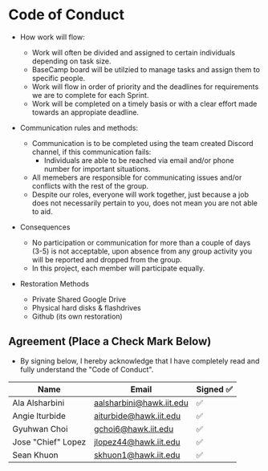 # Code of Conduct
* How work will flow:
    * Work will often be divided and assigned to certain individuals depending on task size. 
    * BaseCamp board will be utilzied to manage tasks and assign them to specific people. 
    * Work will flow in order of priority and the deadlines for requirements we are to complete for each Sprint. 
    * Work will be completed on a timely basis or with a clear effort made towards an appropiate deadline.

* Communication rules and methods:
    * Communication is to be completed using the team created Discord channel, if this communication fails:   
        * Individuals are able to be reached via email and/or phone number for important situations.
    * All memebers are responsible for communicating issues and/or conflicts with the rest of the group.
    * Despite our roles, everyone will work together, just because a job does not necessarily pertain to you, does not mean you are not able to aid.

* Consequences
    * No participation or communication for more than a couple of days (3-5) is not acceptable, upon absence from any group activity you will be reported and dropped from the group.
    * In this project, each member will participate equally.

* Restoration Methods
    * Private Shared Google Drive   
    * Physical hard disks & flashdrives
    * Github (its own restoration)

## Agreement (Place a Check Mark Below)
* By signing below, I hereby acknowledge that I have completely read and fully understand the "Code of Conduct".  

| Name | Email | Signed ✅ |
| --- | --- | --- |
| Ala Alsharbini | aalsharbini@hawk.iit.edu | ✅ |
| Angie Iturbide | aiturbide@hawk.iit.edu | ✅ |
| Gyuhwan Choi | gchoi6@hawk.iit.edu | ✅ |
| Jose "Chief" Lopez | jlopez44@hawk.iit.edu | ✅ |
| Sean Khuon | skhuon1@hawk.iit.edu | ✅ |
